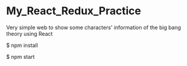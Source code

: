 # My_React_Redux_Practice
Very simple web to show some characters' information of the big bang theory using React

$ npm install

$ npm start
